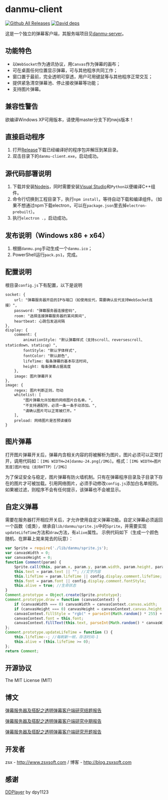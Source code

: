 danmu-client
==========
[![Github All Releases](https://img.shields.io/github/downloads/zsxsoft/danmu-client/total.svg)](https://github.com/zsxsoft/danmu-client/releases)
[![David deps](https://david-dm.org/zsxsoft/danmu-client.svg)](https://david-dm.org/zsxsoft/danmu-client)

这是一个独立的弹幕客户端，其服务端项目见[danmu-server](https://github.com/zsxsoft/danmu-server)。

## 功能特色
- 以``WebSocket``作为通讯协议，用``Canvas``作为弹幕的画布；
- 可在桌面任何位置显示弹幕，可与其他程序共同工作；
- 窗口置于最前，完全透明可穿透，用户可用键鼠等与其他程序正常交互；
- 提供紧急清空弹幕池、停止接收弹幕等功能；
- 支持图片弹幕。

## 兼容性警告

欲编译Windows XP可用版本，请使用master分支下的nwjs版本！

## 直接启动程序

1. 打开[Release](https://github.com/zsxsoft/danmu-client/releases)下载已经编译好的程序包并解压到某目录。
2. 双击目录下的``danmu-client.exe``，启动成功。

## 源代码部署说明

1. 下载并安装[Nodejs](https://nodejs.org)，同时需要安装[Visual Studio](https://www.visualstudio.com/en-us/products/visual-studio-express-vs.aspx)和``Python``以便编译C++组件。
2. 命令行切换到工程目录下，执行``npm install``，等待自动下载和编译组件。（如果不想通过npm下载electron，可以在``package.json``里去掉``electron-prebuilt``）。
3. 执行``electron .``，启动成功。

## 发布说明（Windows  x86 + x64）

1. 根据``danmu.png``手动生成一个``danmu.ico``；
2. PowerShell运行``pack.ps1``，完成。

## 配置说明
根目录``config.js``下有配置，以下是说明

    socket: {
        url: "弹幕服务器开启的IP与端口（如使用反代，需要确认反代支持WebSocket连接）",
        password: "弹幕服务器连接密码",
        room: "选择连接弹幕服务器的某间房间",
        heartbeat: 心跳包发送间隔
    },
    display: {
        comment: {
            animationStyle: "默认弹幕样式（支持scroll、reversescroll、staticdown、staticup）",
            fontStyle: "默认字体样式",
            fontColor: "默认颜色",
            lifeTime: 每条弹幕的基本存活时间,
            height: 每条弹幕占据高度
        }, 
        image: 图片弹幕开关
    }, 
    image: {
        regex: 图片判断正则，勿动
        whitelist: [
            "图片弹幕允许加载的网络图片白名单。", 
            "不支持通配符，必须一条一条手动添加。", 
            "请确认图片可以正常被打开。"
        ], 
        preload: 网络图片是否预读缓存
    }

## 图片弹幕
打开图片弹幕开关后，弹幕内含相关内容的将被解析为图片。图片必须可以正常打开，调用代码如：``[IMG WIDTH=24]danmu-24.png[/IMG]``。格式：``[IMG WIDTH=图片宽度]图片地址（支持HTTP）[/IMG]``

为了保证安全与稳定，图片弹幕有防火墙机制。只有在弹幕程序目录及子目录下存在的图片才可被加载。引用网络图片，必须手动修改``config.js``添加白名单规则。如果被过滤，则程序不会有任何提示，该弹幕也不会被显示。

## 自定义弹幕
需要在服务器打开相应开关后，才允许使用自定义弹幕功能。自定义弹幕必须返回一个函数（或类），继承自``lib/danmu/sprite.js``中的``Sprite``，并需要实现``updateLifeTime``方法和``draw``方法，有``alive``属性。
示例代码如下（生成一个颜色随机、在屏幕上晃来晃去的玩意）：
```javascript
var Sprite = require('./lib/danmu/sprite.js');
var canvasWidth = 0;
var canvasHeight = 0;
function Comment(param) {
    Sprite.call(this, param.x, param.y, param.width, param.height, param.speed);
    this.text = param.text || ""; //文字内容
    this.lifeTime = param.lifeTime || config.display.comment.lifeTime;
    this.font = param.font || config.display.comment.fontStyle;
    this.alive = true; //生命状态
}
Comment.prototype = Object.create(Sprite.prototype);
Comment.prototype.draw = function (canvasContext) {
    if (canvasWidth === 0) canvasWidth = canvasContext.canvas.width;
    if (canvasHeight === 0) canvasHeight = canvasContext.canvas.height;
    canvasContext.fillStyle = "rgb(" + parseInt(Math.random() * 255) + ", " + parseInt(Math.random() * 255) + ", " + parseInt(Math.random() * 255) + ")";
    canvasContext.font = this.font;
    canvasContext.fillText(this.text, parseInt(Math.random() * canvasWidth), parseInt(Math.random() * canvasHeight));
};
Comment.prototype.updateLifeTime = function () {
    this.lifeTime--; //每刷新一帧，存活时间-1
    this.alive = (this.lifeTime >= 0);
};
return Comment;
```


## 开源协议
The MIT License (MIT)


## 博文
[弹幕服务器及搭配之透明弹幕客户端研究结题报告](http://blog.zsxsoft.com/post/15)

[弹幕服务器及搭配之透明弹幕客户端研究中期报告](http://blog.zsxsoft.com/post/14)

[弹幕服务器及搭配之透明弹幕客户端研究开题报告](http://blog.zsxsoft.com/post/13)

## 开发者
zsx - http://www.zsxsoft.com / 博客 - http://blog.zsxsoft.com

## 感谢
[DDPlayer](https://github.com/dpy1123/ddplayer) by dpy1123
